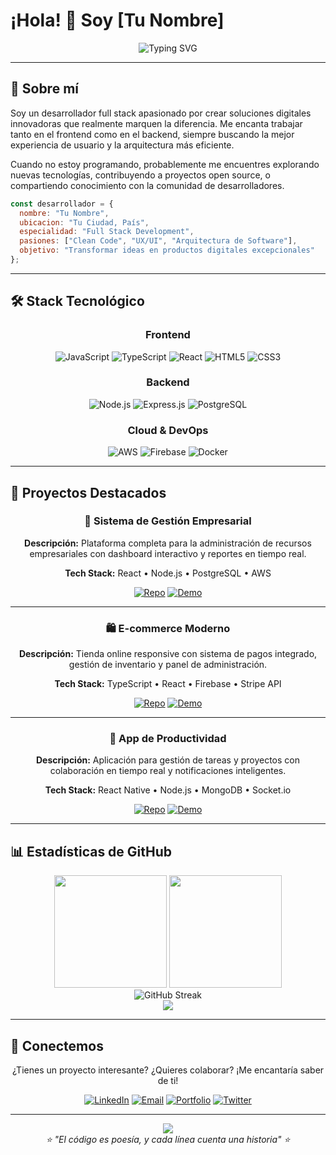 # ¡Hola! 👋 Soy [Tu Nombre]

<div align="center">
  <img src="https://readme-typing-svg.herokuapp.com?font=Fira+Code&size=22&duration=3000&pause=1000&color=3F75F7&center=true&vCenter=true&width=435&lines=Desarrollador+Full+Stack;Creando+experiencias+digitales;Siempre+aprendiendo+%F0%9F%9A%80" alt="Typing SVG" />
</div>

---

## 🚀 Sobre mí

Soy un desarrollador full stack apasionado por crear soluciones digitales innovadoras que realmente marquen la diferencia. Me encanta trabajar tanto en el frontend como en el backend, siempre buscando la mejor experiencia de usuario y la arquitectura más eficiente.

Cuando no estoy programando, probablemente me encuentres explorando nuevas tecnologías, contribuyendo a proyectos open source, o compartiendo conocimiento con la comunidad de desarrolladores.

```javascript
const desarrollador = {
  nombre: "Tu Nombre",
  ubicacion: "Tu Ciudad, País",
  especialidad: "Full Stack Development",
  pasiones: ["Clean Code", "UX/UI", "Arquitectura de Software"],
  objetivo: "Transformar ideas en productos digitales excepcionales"
};
```

---

## 🛠️ Stack Tecnológico

<div align="center">

### Frontend
![JavaScript](https://img.shields.io/badge/JavaScript-F7DF1E?style=for-the-badge&logo=javascript&logoColor=black)
![TypeScript](https://img.shields.io/badge/TypeScript-007ACC?style=for-the-badge&logo=typescript&logoColor=white)
![React](https://img.shields.io/badge/React-20232A?style=for-the-badge&logo=react&logoColor=61DAFB)
![HTML5](https://img.shields.io/badge/HTML5-E34F26?style=for-the-badge&logo=html5&logoColor=white)
![CSS3](https://img.shields.io/badge/CSS3-1572B6?style=for-the-badge&logo=css3&logoColor=white)

### Backend
![Node.js](https://img.shields.io/badge/Node.js-43853D?style=for-the-badge&logo=node.js&logoColor=white)
![Express.js](https://img.shields.io/badge/Express.js-404D59?style=for-the-badge)
![PostgreSQL](https://img.shields.io/badge/PostgreSQL-316192?style=for-the-badge&logo=postgresql&logoColor=white)

### Cloud & DevOps
![AWS](https://img.shields.io/badge/Amazon_AWS-232F3E?style=for-the-badge&logo=amazon-aws&logoColor=white)
![Firebase](https://img.shields.io/badge/Firebase-039BE5?style=for-the-badge&logo=Firebase&logoColor=white)
![Docker](https://img.shields.io/badge/Docker-2496ED?style=for-the-badge&logo=docker&logoColor=white)

</div>

---

## 🌟 Proyectos Destacados

<div align="center">

### 💼 Sistema de Gestión Empresarial
**Descripción:** Plataforma completa para la administración de recursos empresariales con dashboard interactivo y reportes en tiempo real.

**Tech Stack:** React • Node.js • PostgreSQL • AWS

[![Repo](https://img.shields.io/badge/GitHub-181717?style=for-the-badge&logo=github&logoColor=white)](https://github.com/tuusuario/proyecto1)
[![Demo](https://img.shields.io/badge/Live_Demo-FF5722?style=for-the-badge&logo=firefox&logoColor=white)](#)

---

### 🛍️ E-commerce Moderno
**Descripción:** Tienda online responsive con sistema de pagos integrado, gestión de inventario y panel de administración.

**Tech Stack:** TypeScript • React • Firebase • Stripe API

[![Repo](https://img.shields.io/badge/GitHub-181717?style=for-the-badge&logo=github&logoColor=white)](https://github.com/tuusuario/proyecto2)
[![Demo](https://img.shields.io/badge/Live_Demo-FF5722?style=for-the-badge&logo=firefox&logoColor=white)](#)

---

### 📱 App de Productividad
**Descripción:** Aplicación para gestión de tareas y proyectos con colaboración en tiempo real y notificaciones inteligentes.

**Tech Stack:** React Native • Node.js • MongoDB • Socket.io

[![Repo](https://img.shields.io/badge/GitHub-181717?style=for-the-badge&logo=github&logoColor=white)](https://github.com/tuusuario/proyecto3)
[![Demo](https://img.shields.io/badge/Live_Demo-FF5722?style=for-the-badge&logo=firefox&logoColor=white)](#)

</div>

---

## 📊 Estadísticas de GitHub

<div align="center">
  <img height="180em" src="https://github-readme-stats.vercel.app/api?username=tuusuario&show_icons=true&theme=tokyonight&include_all_commits=true&count_private=true"/>
  <img height="180em" src="https://github-readme-stats.vercel.app/api/top-langs/?username=tuusuario&layout=compact&langs_count=7&theme=tokyonight"/>
</div>

<div align="center">
  <img src="https://github-readme-streak-stats.herokuapp.com/?user=tuusuario&theme=tokyonight" alt="GitHub Streak" />
</div>

<div align="center">
  <img src="https://github-readme-activity-graph.vercel.app/graph?username=tuusuario&theme=tokyo-night&hide_border=true" />
</div>

---

## 🤝 Conectemos

<div align="center">

¿Tienes un proyecto interesante? ¿Quieres colaborar? ¡Me encantaría saber de ti!

[![LinkedIn](https://img.shields.io/badge/LinkedIn-0077B5?style=for-the-badge&logo=linkedin&logoColor=white)](https://linkedin.com/in/tuusuario)
[![Email](https://img.shields.io/badge/Email-D14836?style=for-the-badge&logo=gmail&logoColor=white)](mailto:tu.email@ejemplo.com)
[![Portfolio](https://img.shields.io/badge/Portfolio-FF5722?style=for-the-badge&logo=firefox&logoColor=white)](https://tuportfolio.com)
[![Twitter](https://img.shields.io/badge/Twitter-1DA1F2?style=for-the-badge&logo=twitter&logoColor=white)](https://twitter.com/tuusuario)

</div>

---

<div align="center">
  <img src="https://komarev.com/ghpvc/?username=tuusuario&color=blue&style=flat-square&label=Visitas+al+perfil" />
</div>

<div align="center">
  <i>⭐ "El código es poesía, y cada línea cuenta una historia" ⭐</i>
</div>
